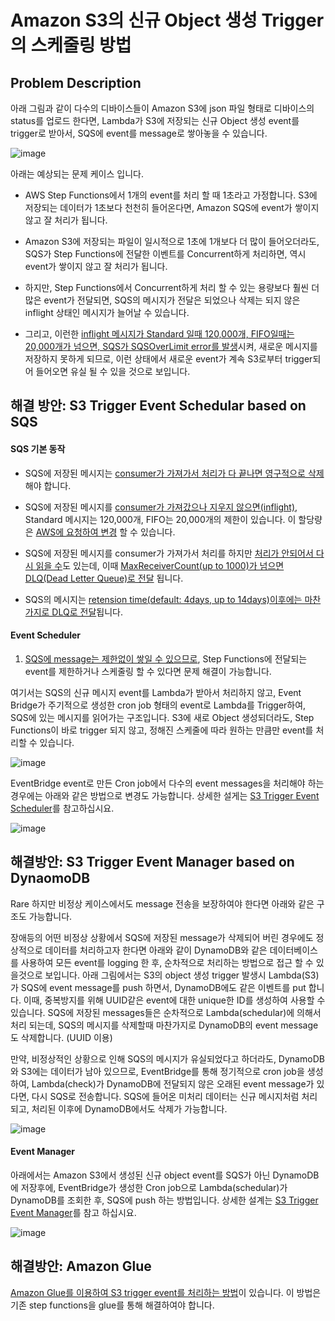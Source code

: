 # Amazon S3의 신규 Object 생성 Trigger의 스케줄링 방법 

## Problem Description 

아래 그림과 같이 다수의 디바이스들이 Amazon S3에 json 파일 형태로 디바이스의 status를 업로드 한다면, Lambda가 S3에 저장되는 신규 Object 생성 event를 trigger로 받아서, SQS에 event를 message로 쌓아놓을 수 있습니다.  

![image](https://user-images.githubusercontent.com/52392004/165836642-69ccb24b-b51c-479b-9a8e-f6d7d018179f.png)

아래는 예상되는 문제 케이스 입니다. 

- AWS Step Functions에서 1개의 event를 처리 할 때 1초라고 가정합니다. S3에 저장되는 데이터가 1초보다 천천히 들어온다면, Amazon SQS에 event가 쌓이지 않고 잘 처리가 됩니다.

- Amazon S3에 저장되는 파일이 일시적으로 1초에 1개보다 더 많이 들어오더라도, SQS가 Step Functions에 전달한 이벤트를 Concurrent하게 처리하면, 역시 event가 쌓이지 않고 잘 처리가 됩니다.

- 하지만, Step Functions에서 Concurrent하게 처리 할 수 있는 용량보다 훨씬 더 많은 event가 전달되면, SQS의 메시지가 전달은 되었으나 삭제는 되지 않은 inflight 상태인 메시지가 늘어날 수 있습니다. 
 
 - 그리고, 이런한 [inflight 메시지가 Standard 일때 120,000개, FIFO일때는 20,000개가 넘으면, SQS가 SQSOverLimit error를 발생](https://docs.aws.amazon.com/AWSSimpleQueueService/latest/SQSDeveloperGuide/quotas-queues.html)시켜, 새로운 메시지를 저장하지 못하게 되므로, 이런 상태에서 새로운 event가 계속 S3로부터 trigger되어 들어오면 유실 될 수 있을 것으로 보입니다. 
 
## 해결 방안: S3 Trigger Event Schedular based on SQS

#### SQS 기본 동작 

- SQS에 저장된 메시지는 [consumer가 가져가서 처리가 다 끝나면 영구적으로 삭제](https://bitesizedserverless.com/bite/the-9-ways-an-sqs-message-can-be-deleted/#1-successful-processing)해야 합니다. 

- SQS에 저장된 메시지를 [consumer가 가져갔으나 지우지 않으면(inflight)](https://www.bluematador.com/docs/troubleshooting/aws-sqs-limits), Standard 메시지는 120,000개, FIFO는 20,000개의 제한이 있습니다. 이 할당량은 [AWS에 요청하여 변경](https://us-east-1.console.aws.amazon.com/support/home?region=us-east-1#/case/create?issueType=service-limit-increase&limitType=service-code-sqs) 할 수 있습니다.

- SQS에 저장된 메시지를 consumer가 가져가서 처리를 하지만 [처리가 안되어서 다시 읽을 수](https://bitesizedserverless.com/bite/the-9-ways-an-sqs-message-can-be-deleted/#3-maximum-receive-count-set-too-low)도 있는데, 이때 [MaxReceiverCount(up to 1000)가 넘으면 DLQ(Dead Letter Queue)로 전달](https://github.com/kyopark2014/technical-summary/blob/main/sqs.md) 됩니다. 

- SQS의 메시지는 [retension time(default: 4days, up to 14days)이후에는 마찬가지로 DLQ로 전달](https://bitesizedserverless.com/bite/the-9-ways-an-sqs-message-can-be-deleted/#4-message-retention-period-exceeded)됩니다.

#### Event Scheduler

1) [SQS에 message는 제한없이 쌓일 수 있으므로](https://aws.amazon.com/ko/sqs/faqs/), Step Functions에 전달되는 event를 제한하거나 스케줄링 할 수 있다면 문제 해결이 가능합니다.

여기서는 SQS의 신규 메시지 event를 Lambda가 받아서 처리하지 않고, Event Bridge가 주기적으로 생성한 cron job 형태의 event로 Lambda를 Trigger하여, SQS에 있는 메시지를 읽어가는 구조입니다. S3에 새로 Object 생성되더라도, Step Functions이 바로 trigger 되지 않고, 정해진 스케줄에 따라 원하는 만큼만 event를 처리할 수 있습니다. 

![image](https://user-images.githubusercontent.com/52392004/165837257-69cc32c7-22b8-4846-9445-62e0f93a6678.png)

EventBridge event로 만든 Cron job에서 다수의 event messages을 처리해야 하는 경우에는 아래와 같은 방법으로 변경도 가능합니다. 상세한 설게는 [S3 Trigger Event Scheduler](https://github.com/kyopark2014/case-study-s3-trigger-event/tree/main/s3-trigger-scheduler)를 참고하십시요. 

![image](https://user-images.githubusercontent.com/52392004/165844568-929eb7f1-8147-4b05-85f6-3ae161afda7d.png)




## 해결방안: S3 Trigger Event Manager based on DynaomoDB

Rare 하지만 비정상 케이스에서도 message 전송을 보장하여야 한다면 아래와 같은 구조도 가능합니다. 

장애등의 어떤 비정상 상황에서 SQS에 저장된 message가 삭제되어 버린 경우에도 정상적으로 데이터를 처리하고자 한다면 아래와 같이 DynamoDB와 같은 데이터베이스를 사용하여 모든 event를 logging 한 후, 순차적으로 처리하는 방법으로 접근 할 수 있을것으로 보입니다. 아래 그림에서는 S3의 object 생성 trigger 발생시 Lambda(S3)가 SQS에 event message를 push 하면서, DynamoDB에도 같은 이벤트를 put 합니다. 이때, 중복방지를 위해 UUID같은 event에 대한 unique한 ID를 생성하여 사용할 수 있습니다. SQS에 저장된 messages들은 순차적으로 Lambda(schedular)에 의해서 처리 되는데, SQS의 메시지를 삭제할때 마찬가지로 DynamoDB의 event message도 삭제합니다. (UUID 이용) 

만약, 비정상적인 상황으로 인해 SQS의 메시지가 유실되었다고 하더라도, DynamoDB와 S3에는 데이터가 남아 있으므로, EventBridge를 통해 정기적으로 cron job을 생성하여, Lambda(check)가 DynamoDB에 전달되지 않은 오래된 event message가 있다면, 다시 SQS로 전송합니다. SQS에 들어온 미처리 데이터는 신규 메시지처럼 처리되고, 처리된 이후에 DynamoDB에서도 삭제가 가능합니다. 

![image](https://user-images.githubusercontent.com/52392004/165841203-bd871114-c554-4b6a-ab46-c8f43b081a5c.png)



#### Event Manager 

아래에서는 Amazon S3에서 생성된 신규 object event를 SQS가 아닌 DynamoDB에 저장후에, EventBridge가 생성한 Cron job으로 Lambda(schedular)가 DynamoDB를 조회한 후, SQS에 push 하는 방법입니다. 상세한 설계는 [S3 Trigger Event Manager](https://github.com/kyopark2014/case-study-s3-trigger-event/tree/main/s3-trigger-manager)를 참고 하십시요.

![image](https://user-images.githubusercontent.com/52392004/166154215-3d23a906-f1df-4df6-893c-4aa0a8f0b75f.png)

## 해결방안: Amazon Glue 

[Amazon Glue를 이용하여 S3 trigger event를 처리하는 방법](https://catalog.us-east-1.prod.workshops.aws/workshops/ee59d21b-4cb8-4b3d-a629-24537cf37bb5/en-US/lab1/event-notification-crawler)이 있습니다. 이 방법은 기존 step functions을 glue를 통해 해결하여야 합니다. 
